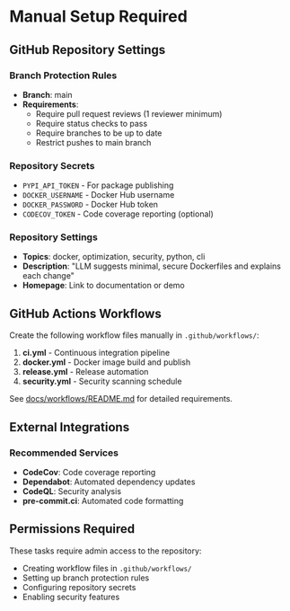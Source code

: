 # Manual Setup Required

## GitHub Repository Settings

### Branch Protection Rules
- **Branch**: main
- **Requirements**: 
  - Require pull request reviews (1 reviewer minimum)
  - Require status checks to pass
  - Require branches to be up to date
  - Restrict pushes to main branch

### Repository Secrets
- `PYPI_API_TOKEN` - For package publishing
- `DOCKER_USERNAME` - Docker Hub username  
- `DOCKER_PASSWORD` - Docker Hub token
- `CODECOV_TOKEN` - Code coverage reporting (optional)

### Repository Settings
- **Topics**: docker, optimization, security, python, cli
- **Description**: "LLM suggests minimal, secure Dockerfiles and explains each change"
- **Homepage**: Link to documentation or demo

## GitHub Actions Workflows

Create the following workflow files manually in `.github/workflows/`:

1. **ci.yml** - Continuous integration pipeline
2. **docker.yml** - Docker image build and publish  
3. **release.yml** - Release automation
4. **security.yml** - Security scanning schedule

See [docs/workflows/README.md](workflows/README.md) for detailed requirements.

## External Integrations

### Recommended Services
- **CodeCov**: Code coverage reporting
- **Dependabot**: Automated dependency updates
- **CodeQL**: Security analysis
- **pre-commit.ci**: Automated code formatting

## Permissions Required

These tasks require admin access to the repository:
- Creating workflow files in `.github/workflows/`
- Setting up branch protection rules
- Configuring repository secrets
- Enabling security features